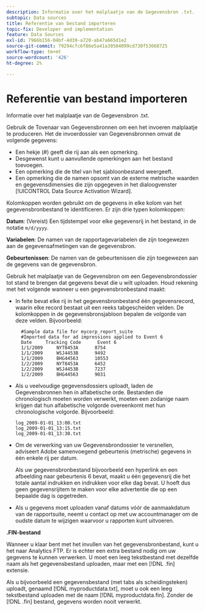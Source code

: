 ```yaml
---
description: Informatie over het malplaatje van de Gegevensbron .txt.
subtopic: Data sources
title: Referentie van bestand importeren
topic-fix: Developer and implementation
feature: Data Sources
exl-id: 7966b156-04bf-4d39-a720-ab47a665d1e2
source-git-commit: 79294cfc6f86e5a41a39504099cd730f53668725
workflow-type: tm+mt
source-wordcount: '426'
ht-degree: 2%

---
```


# Referentie van bestand importeren

Informatie over het malplaatje van de Gegevensbron .txt.

Gebruik de Tovenaar van Gegevensbronnen om een het invoeren malplaatje te produceren. Het de invoerdossier van Gegevensbronnen omvat de volgende gegevens:

* Een hekje (#) geeft die rij aan als een opmerking.
* Desgewenst kunt u aanvullende opmerkingen aan het bestand toevoegen.
* Een opmerking die de titel van het sjabloonbestand weergeeft.
* Een opmerking die de namen opsomt van de externe metrische waarden en gegevensdimensies die zijn opgegeven in het dialoogvenster [!UICONTROL Data Source Activation Wizard].

Kolomkoppen worden gebruikt om de gegevens in elke kolom van het gegevensbronbestand te identificeren. Er zijn drie typen kolomkoppen:

**Datum**: (Vereist) Een tijdstempel voor elke gegevensrij in het bestand, in de notatie `m/d/yyyy`.

**Variabelen**: De namen van de rapportagevariabelen die zijn toegewezen aan de gegevensafmetingen van de gegevensbron.

**Gebeurtenissen**: De namen van de gebeurtenissen die zijn toegewezen aan de gegevens van de gegevensbron.

Gebruik het malplaatje van de Gegevensbron om een Gegevensbrondossier tot stand te brengen dat gegevens bevat die u wilt uploaden. Houd rekening met het volgende wanneer u een gegevensbronbestand maakt:

* In feite bevat elke rij in het gegevensbronbestand één gegevensrecord, waarin elke record bestaat uit een reeks tabgescheiden velden. De kolomkoppen in de gegevensbronsjabloon bepalen de volgorde van deze velden. Bijvoorbeeld:

   ```
     #Sample data file for mycorp_report_suite 
     #Imported data for ad impressions applied to Event 6
     Date     Tracking Code      Event 6 
     1/1/2009     NYT8453A      8754
     1/1/2009     WSJ4453B      9492
     1/1/2009     BHG44563      10553
     1/2/2009     NYT8453A      6452
     1/2/2009     WSJ4453B      7237
     1/2/2009     BHG44563      9031
   ```

* Als u veelvoudige gegevensdossiers uploadt, laden de Gegevensbronnen hen in alfabetische orde. Bestanden die chronologisch moeten worden verwerkt, moeten een zodanige naam krijgen dat hun alfabetische volgorde overeenkomt met hun chronologische volgorde. Bijvoorbeeld:

   ```
   log_2009-01-01_13:00.txt
   log_2009-01-01_13:15.txt
   log_2009-01-01_13:30.txt
   ```

* Om de verwerking van uw Gegevensbrondossier te versnellen, adviseert Adobe samenvoegend gebeurtenis (metrische) gegevens in één enkele rij per datum.

   Als uw gegevensbronbestand bijvoorbeeld een hyperlink en een afbeelding naar gebeurtenis 6 bevat, maakt u één gegevensrij die het totale aantal indrukken en indrukken voor elke dag bevat. U hoeft dus geen gegevensrijitem te maken voor elke advertentie die op een bepaalde dag is opgetreden.
* Als u gegevens moet uploaden vanaf datums vóór de aanmaakdatum van de rapportsuite, neemt u contact op met uw accountmanager om de oudste datum te wijzigen waarvoor u rapporten kunt uitvoeren.

**.FIN-bestand**

Wanneer u klaar bent met het invullen van het gegevensbronbestand, kunt u het naar Analytics FTP. Er is echter een extra bestand nodig om uw gegevens te kunnen verwerken. U moet een leeg tekstbestand met dezelfde naam als het gegevensbestand uploaden, maar met een [!DNL .fin] extensie.

Als u bijvoorbeeld een gegevensbestand (met tabs als scheidingsteken) uploadt, genaamd [!DNL myproductdata.txt], moet u ook een leeg tekstbestand uploaden met de naam [!DNL myproductdata.fin]. Zonder de [!DNL .fin] bestand, gegevens worden nooit verwerkt.
